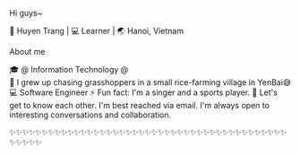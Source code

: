 Hi guys~ 


🐣 Huyen Trang | 💻 Learner | 🌏 Hanoi, Vietnam

About me

🎓 @ Information Technology @                                                                                                                                                                                                                                         
🌱 I grew up chasing grasshoppers in a small rice-farming village in YenBai😅
💻 Software Engineer
⚡ Fun fact: I'm a singer and a sports player.
💭 Let's get to know each other. I'm best reached via email. I'm always open to interesting conversations and collaboration.

✨✨✨✨✨✨✨✨✨✨✨✨✨✨✨✨✨✨✨✨✨✨✨✨✨✨✨✨✨✨✨✨✨✨✨✨✨✨✨✨✨✨✨✨✨✨✨✨
